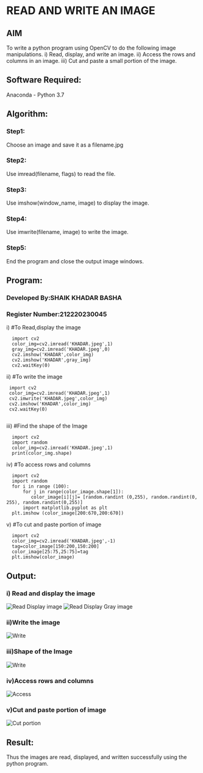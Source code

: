 # READ AND WRITE AN IMAGE
## AIM
To write a python program using OpenCV to do the following image manipulations.
i) Read, display, and write an image.
ii) Access the rows and columns in an image.
iii) Cut and paste a small portion of the image.

## Software Required:
Anaconda - Python 3.7
## Algorithm:
### Step1:
Choose an image and save it as a filename.jpg
### Step2:
Use imread(filename, flags) to read the file.
### Step3:
Use imshow(window_name, image) to display the image.
### Step4:
Use imwrite(filename, image) to write the image.
### Step5:
End the program and close the output image windows.
## Program:
### Developed By:SHAIK KHADAR BASHA
### Register Number:212220230045
i) #To Read,display the image
```
  import cv2
  color_img=cv2.imread('KHADAR.jpeg',1)
  gray_img=cv2.imread('KHADAR.jpeg',0)
  cv2.imshow('KHADAR',color_img)
  cv2.imshow('KHADAR',gray_img)
  cv2.waitKey(0)
```
ii) #To write the image
```
 import cv2
 color_img=cv2.imread('KHADAR.jpeg',1)
 cv2.imwrite('KHADAR.jpeg',color_img)
 cv2.imshow('KHADAR',color_img)
 cv2.waitKey(0)


```
iii) #Find the shape of the Image
```
  import cv2
  import random
  color_img=cv2.imread('KHADAR.jpeg',1)
  print(color_img.shape)

```
iv) #To access rows and columns

```
  import cv2
  import random 
  for i in range (100):
      for j in range(color_image.shape[1]):
         color_image[i][j]= [random.randint (0,255), random.randint(0, 255), random.randint(0,255)]
      import matplotlib.pyplot as plt
  plt.imshow (color_image[200:670,200:670])

```
v) #To cut and paste portion of image
```
  import cv2
  color_img=cv2.imread('KHADAR.jpeg',-1)
  tag=color_image[150:200,150:200]
  color_image[25:75,25:75]=tag
  plt.imshow(color_image)
```

## Output:

### i) Read and display the image

![Read   Display image](https://user-images.githubusercontent.com/75235233/161425939-578aa576-5412-420e-ba4f-2e2b82fa3337.png)
![Read   Display Gray image](https://user-images.githubusercontent.com/75235233/161425947-a53ed142-27bb-4e86-b95e-49b90efd768b.png)

### ii)Write the image
![Write](https://user-images.githubusercontent.com/75235233/161425965-ee15bb1b-8130-48e4-a806-26198a5f7309.png)


### iii)Shape of the Image
![Write](https://user-images.githubusercontent.com/75235233/161425974-c87f85d6-5d1c-491f-9a32-15e7dbf4e2be.png)



### iv)Access rows and columns

![Access](https://user-images.githubusercontent.com/75235233/161425983-7d74084c-c42a-4c87-8cfc-b948241c16a2.png)

### v)Cut and paste portion of image
![Cut portion](https://user-images.githubusercontent.com/75235233/161425996-9c759e6a-b1f7-4880-922a-91869807d70d.png)


## Result:
Thus the images are read, displayed, and written successfully using the python program.


